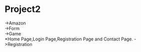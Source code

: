 # Project2
->Amazon    
->Form   
->Game  
*Home Page,Login Page,Registration Page and Contact Page.
->Registration
